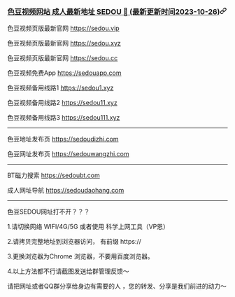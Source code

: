 <article class="markdown-body entry-content container-lg f5" itemprop="text"><h3 id="user-content-色豆视频网站-成人最新地址--SEDOU最新更新时间2023-10-26" dir="auto">
<a class="heading-link" href="#色豆视频网站-成人最新地址--SEDOU最新更新时间2023-10-26">色豆视频网站 成人最新地址 SEDOU 👋 (最新更新时间2023-10-26)<svg class="octicon octicon-link" viewBox="0 0 16 16" version="1.1" width="16" height="16" aria-hidden="true"><path d="m7.775 3.275 1.25-1.25a3.5 3.5 0 1 1 4.95 4.95l-2.5 2.5a3.5 3.5 0 0 1-4.95 0 .751.751 0 0 1 .018-1.042.751.751 0 0 1 1.042-.018 1.998 1.998 0 0 0 2.83 0l2.5-2.5a2.002 2.002 0 0 0-2.83-2.83l-1.25 1.25a.751.751 0 0 1-1.042-.018.751.751 0 0 1-.018-1.042Zm-4.69 9.64a1.998 1.998 0 0 0 2.83 0l1.25-1.25a.751.751 0 0 1 1.042.018.751.751 0 0 1 .018 1.042l-1.25 1.25a3.5 3.5 0 1 1-4.95-4.95l2.5-2.5a3.5 3.5 0 0 1 4.95 0 .751.751 0 0 1-.018 1.042.751.751 0 0 1-1.042.018 1.998 1.998 0 0 0-2.83 0l-2.5 2.5a1.998 1.998 0 0 0 0 2.83Z"></path></svg></a></h3>
<p dir="auto">色豆视频页版最新官网 <a href="https://sedou.vip">https://sedou.vip</a></p>
<p dir="auto">色豆视频页版最新官网 <a href="https://sedou.xyz">https://sedou.xyz</a></p>
<p dir="auto">色豆视频页版最新官网 <a href="https://sedou.cc">https://sedou.cc</a></p>
<p dir="auto">色豆视频免费App <a href="https://sedouapp.com">https://sedouapp.com</a></p>
<p dir="auto">色豆视频备用线路1 <a href="https://sedou1.xyz">https://sedou1.xyz</a></p>
<p dir="auto">色豆视频备用线路2 <a href="https://sedou11.xyz">https://sedou11.xyz</a></p>
<p dir="auto">色豆视频备用线路3 <a href="https://sedou111.xyz">https://sedou111.xyz</a></p>
<hr>
<p dir="auto">色豆地址发布页 <a href="https://sedoudizhi.com">https://sedoudizhi.com</a></p>
<p dir="auto">色豆网址发布页 <a href="https://sedouwangzhi.com">https://sedouwangzhi.com</a></p>
<hr>
<p dir="auto">BT磁力搜索 <a href="https://sedoubt.com">https://sedoubt.com</a></p>
<p dir="auto">成人网址导航 <a href="https://sedoudaohang.com">https://sedoudaohang.com</a></p>
<hr>
<p dir="auto">色豆SEDOU网址打不开？？？</p>
<p dir="auto">1.请切换网络 WIFI/4G/5G 或者使用 科学上网工具（VP恩）</p>
<p dir="auto">2.请拷贝完整地址到浏览器访问， 有前缀 https://</p>
<p dir="auto">3.更换浏览器为Chrome 浏览器，不要用百度浏览器。</p>
<p dir="auto">4.以上方法都不行请截图发送给群管理反馈～</p>
<p dir="auto">请把网址或者QQ群分享给身边有需要的人 ，您的转发、分享是我们前进的动力～</p>
</article>
